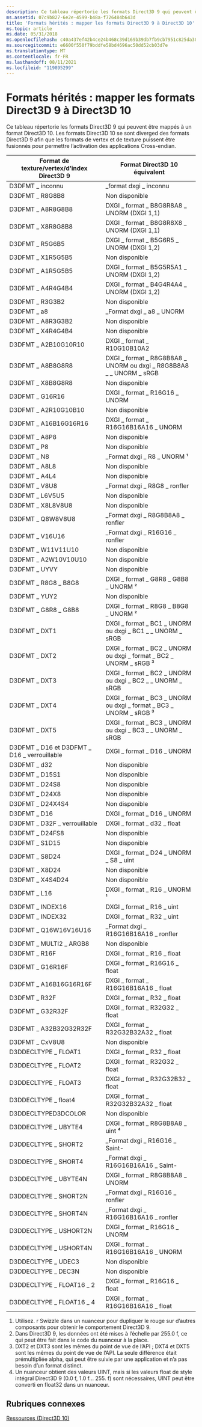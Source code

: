 ```yaml
---
description: Ce tableau répertorie les formats Direct3D 9 qui peuvent être mappés à un format Direct3D 10.
ms.assetid: 07c9b827-6e2e-4599-b48a-f726484b643d
title: 'Formats hérités : mapper les formats Direct3D 9 à Direct3D 10'
ms.topic: article
ms.date: 05/31/2018
ms.openlocfilehash: c40a437ef42b4ce24b468c39d169b39db7fb9cb7951c825da38bb63f85b9dba0
ms.sourcegitcommit: e6600f550f79bddfe58bd4696ac50dd52cb03d7e
ms.translationtype: MT
ms.contentlocale: fr-FR
ms.lasthandoff: 08/11/2021
ms.locfileid: "119895299"
---
```

# <a name="legacy-formats-map-direct3d-9-formats-to-direct3d-10"></a>Formats hérités : mapper les formats Direct3D 9 à Direct3D 10

Ce tableau répertorie les formats Direct3D 9 qui peuvent être mappés à un format Direct3D 10. Les formats Direct3D 10 se sont diverged des formats Direct3D 9 afin que les formats de vertex et de texture puissent être fusionnés pour permettre l’activation des applications Cross-endian.



| Format de texture/vertex/d’index Direct3D 9 | Format Direct3D 10 équivalent                                        |
|----------------------------------------|----------------------------------------------------------------------|
| D3DFMT \_ inconnu                        | \_format dxgi \_ inconnu                                                |
| D3DFMT \_ R8G8B8                         | Non disponible                                                        |
| D3DFMT \_ A8R8G8B8                       | DXGI \_ format \_ B8G8R8A8 \_ UNORM (DXGI 1,1)                             |
| D3DFMT \_ X8R8G8B8                       | DXGI \_ format \_ B8G8R8X8 \_ UNORM (DXGI 1,1)                             |
| D3DFMT \_ R5G6B5                         | DXGI \_ format \_ B5G6R5 \_ UNORM (DXGI 1,2)                               |
| D3DFMT \_ X1R5G5B5                       | Non disponible                                                        |
| D3DFMT \_ A1R5G5B5                       | DXGI \_ format \_ B5G5R5A1 \_ UNORM (DXGI 1,2)                             |
| D3DFMT \_ A4R4G4B4                       | DXGI \_ format \_ B4G4R4A4 \_ UNORM (DXGI 1,2)                             |
| D3DFMT \_ R3G3B2                         | Non disponible                                                        |
| D3DFMT \_ a8                             | \_Format dxgi \_ a8 \_ UNORM                                              |
| D3DFMT \_ A8R3G3B2                       | Non disponible                                                        |
| D3DFMT \_ X4R4G4B4                       | Non disponible                                                        |
| D3DFMT \_ A2B10G10R10                    | DXGI \_ format \_ R10G10B10A2                                            |
| D3DFMT \_ A8B8G8R8                       | DXGI \_ format \_ R8G8B8A8 \_ UNORM ou dxgi \_ R8G8B8A8 \_ \_ UNORM \_ sRGB |
| D3DFMT \_ X8B8G8R8                       | Non disponible                                                        |
| D3DFMT \_ G16R16                         | DXGI \_ format \_ R16G16 \_ UNORM                                          |
| D3DFMT \_ A2R10G10B10                    | Non disponible                                                        |
| D3DFMT \_ A16B16G16R16                   | DXGI \_ format \_ R16G16B16A16 \_ UNORM                                    |
| D3DFMT \_ A8P8                           | Non disponible                                                        |
| D3DFMT \_ P8                             | Non disponible                                                        |
| D3DFMT \_ N8                             | \_Format dxgi \_ R8 \_ UNORM ¹                                            |
| D3DFMT \_ A8L8                           | Non disponible                                                        |
| D3DFMT \_ A4L4                           | Non disponible                                                        |
| D3DFMT \_ V8U8                           | \_Format dxgi \_ R8G8 \_ ronfler                                            |
| D3DFMT \_ L6V5U5                         | Non disponible                                                        |
| D3DFMT \_ X8L8V8U8                       | Non disponible                                                        |
| D3DFMT \_ Q8W8V8U8                       | \_Format dxgi \_ R8G8B8A8 \_ ronfler                                        |
| D3DFMT \_ V16U16                         | \_Format dxgi \_ R16G16 \_ ronfler                                          |
| D3DFMT \_ W11V11U10                      | Non disponible                                                        |
| D3DFMT \_ A2W10V10U10                    | Non disponible                                                        |
| D3DFMT \_ UYVY                           | Non disponible                                                        |
| D3DFMT \_ R8G8 \_ B8G8                     | DXGI \_ format \_ G8R8 \_ G8B8 \_ UNORM ²                                    |
| D3DFMT \_ YUY2                           | Non disponible                                                        |
| D3DFMT \_ G8R8 \_ G8B8                     | DXGI \_ format \_ R8G8 \_ B8G8 \_ UNORM ²                                    |
| D3DFMT \_ DXT1                           | DXGI \_ format \_ BC1 \_ UNORM ou dxgi \_ BC1 \_ \_ UNORM \_ sRGB           |
| D3DFMT \_ DXT2                           | DXGI \_ format \_ BC2 \_ UNORM ou dxgi \_ format \_ BC2 \_ UNORM \_ sRGB ³         |
| D3DFMT \_ DXT3                           | DXGI \_ format \_ BC2 \_ UNORM ou dxgi \_ BC2 \_ \_ UNORM \_ sRGB           |
| D3DFMT \_ DXT4                           | DXGI \_ format \_ BC3 \_ UNORM ou dxgi \_ format \_ BC3 \_ UNORM \_ sRGB ³         |
| D3DFMT \_ DXT5                           | DXGI \_ format \_ BC3 \_ UNORM ou dxgi \_ BC3 \_ \_ UNORM \_ sRGB           |
| D3DFMT \_ D16 et D3DFMT \_ D16 \_ verrouillable  | DXGI \_ format \_ D16 \_ UNORM                                             |
| D3DFMT \_ d32                            | Non disponible                                                        |
| D3DFMT \_ D15S1                          | Non disponible                                                        |
| D3DFMT \_ D24S8                          | Non disponible                                                        |
| D3DFMT \_ D24X8                          | Non disponible                                                        |
| D3DFMT \_ D24X4S4                        | Non disponible                                                        |
| D3DFMT \_ D16                            | DXGI \_ format \_ D16 \_ UNORM                                             |
| D3DFMT \_ D32F \_ verrouillable                 | DXGI \_ format \_ d32 \_ float                                             |
| D3DFMT \_ D24FS8                         | Non disponible                                                        |
| D3DFMT \_ S1D15                          | Non disponible                                                        |
| D3DFMT \_ S8D24                          | DXGI \_ format \_ D24 \_ UNORM \_ S8 \_ uint                                   |
| D3DFMT \_ X8D24                          | Non disponible                                                        |
| D3DFMT \_ X4S4D24                        | Non disponible                                                        |
| D3DFMT \_ L16                            | DXGI \_ format \_ R16 \_ UNORM ¹                                           |
| D3DFMT \_ INDEX16                        | DXGI \_ format \_ R16 \_ uint                                              |
| D3DFMT \_ INDEX32                        | DXGI \_ format \_ R32 \_ uint                                              |
| D3DFMT \_ Q16W16V16U16                   | \_Format dxgi \_ R16G16B16A16 \_ ronfler                                    |
| D3DFMT \_ MULTI2 \_ ARGB8                  | Non disponible                                                        |
| D3DFMT \_ R16F                           | DXGI \_ format \_ R16 \_ float                                             |
| D3DFMT \_ G16R16F                        | DXGI \_ format \_ R16G16 \_ float                                          |
| D3DFMT \_ A16B16G16R16F                  | DXGI \_ format \_ R16G16B16A16 \_ float                                    |
| D3DFMT \_ R32F                           | DXGI \_ format \_ R32 \_ float                                             |
| D3DFMT \_ G32R32F                        | DXGI \_ format \_ R32G32 \_ float                                          |
| D3DFMT \_ A32B32G32R32F                  | DXGI \_ format \_ R32G32B32A32 \_ float                                    |
| D3DFMT \_ CxV8U8                         | Non disponible                                                        |
| D3DDECLTYPE \_ FLOAT1                    | DXGI \_ format \_ R32 \_ float                                             |
| D3DDECLTYPE \_ FLOAT2                    | DXGI \_ format \_ R32G32 \_ float                                          |
| D3DDECLTYPE \_ FLOAT3                    | DXGI \_ format \_ R32G32B32 \_ float                                       |
| D3DDECLTYPE \_ float4                    | DXGI \_ format \_ R32G32B32A32 \_ float                                    |
| D3DDECLTYPED3DCOLOR                    | Non disponible                                                        |
| D3DDECLTYPE \_ UBYTE4                    | DXGI \_ format \_ R8G8B8A8 \_ uint ⁴                                       |
| D3DDECLTYPE \_ SHORT2                    | \_Format dxgi \_ R16G16 \_ Saint-                                           |
| D3DDECLTYPE \_ SHORT4                    | \_Format dxgi \_ R16G16B16A16 \_ Saint-                                     |
| D3DDECLTYPE \_ UBYTE4N                   | DXGI \_ format \_ R8G8B8A8 \_ UNORM                                        |
| D3DDECLTYPE \_ SHORT2N                   | \_Format dxgi \_ R16G16 \_ ronfler                                          |
| D3DDECLTYPE \_ SHORT4N                   | \_Format dxgi \_ R16G16B16A16 \_ ronfler                                    |
| D3DDECLTYPE \_ USHORT2N                  | DXGI \_ format \_ R16G16 \_ UNORM                                          |
| D3DDECLTYPE \_ USHORT4N                  | DXGI \_ format \_ R16G16B16A16 \_ UNORM                                    |
| D3DDECLTYPE \_ UDEC3                     | Non disponible                                                        |
| D3DDECLTYPE \_ DEC3N                     | Non disponible                                                        |
| D3DDECLTYPE \_ FLOAT16 \_ 2                | DXGI \_ format \_ R16G16 \_ float                                          |
| D3DDECLTYPE \_ FLOAT16 \_ 4                | DXGI \_ format \_ R16G16B16A16 \_ float                                    |



 

1.  Utilisez. r Swizzle dans un nuanceur pour dupliquer le rouge sur d’autres composants pour obtenir le comportement Direct3D 9.
2.  Dans Direct3D 9, les données ont été mises à l’échelle par 255.0 f, ce qui peut être fait dans le code du nuanceur à la place.
3.  DXT2 et DXT3 sont les mêmes du point de vue de l’API ; DXT4 et DXT5 sont les mêmes du point de vue de l’API. La seule différence était prémultipliée alpha, qui peut être suivie par une application et n’a pas besoin d’un format distinct.
4.  Un nuanceur obtient des valeurs UINT, mais si les valeurs float de style intégral Direct3D 9 (0.0 f, 1.0 f... 255. f) sont nécessaires, UINT peut être converti en float32 dans un nuanceur.

## <a name="related-topics"></a>Rubriques connexes

<dl> <dt>

[Ressources (Direct3D 10)](d3d10-graphics-programming-guide-resources.md)
</dt> </dl>

 

 



